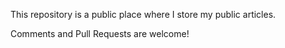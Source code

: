 This repository is a public place where I store my public articles.

Comments and Pull Requests are welcome!
